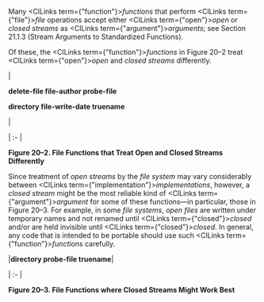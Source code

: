  



Many <ClLinks  term={"function"}><i>functions</i></ClLinks> that perform <ClLinks  term={"file"}><i>file</i></ClLinks> operations accept either <ClLinks  term={"open"}><i>open</i></ClLinks> or *closed streams* as <ClLinks  term={"argument"}><i>arguments</i></ClLinks>; see Section 21.1.3 (Stream Arguments to Standardized Functions). 



Of these, the <ClLinks  term={"function"}><i>functions</i></ClLinks> in Figure 20–2 treat <ClLinks  term={"open"}><i>open</i></ClLinks> and *closed streams* differently. 



|<p>**delete-file file-author probe-file** </p><p>**directory file-write-date truename**</p>|

| :- |





**Figure 20–2. File Functions that Treat Open and Closed Streams Differently** 







 



 



Since treatment of *open streams* by the *file system* may vary considerably between <ClLinks  term={"implementation"}><i>implementations</i></ClLinks>, however, a *closed stream* might be the most reliable kind of <ClLinks  term={"argument"}><i>argument</i></ClLinks> for some of these functions—in particular, those in Figure 20–3. For example, in some *file systems*, *open files* are written under temporary names and not renamed until <ClLinks  term={"closed"}><i>closed</i></ClLinks> and/or are held invisible until <ClLinks  term={"closed"}><i>closed</i></ClLinks>. In general, any code that is intended to be portable should use such <ClLinks  term={"function"}><i>functions</i></ClLinks> carefully. 



|**directory probe-file truename**|

| :- |





**Figure 20–3. File Functions where Closed Streams Might Work Best** 



